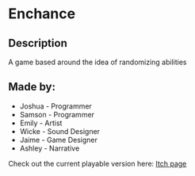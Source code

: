 # Enchance
## Description
A game based around the idea of randomizing abilities

## Made by:
- Joshua - Programmer
- Samson - Programmer
- Emily - Artist
- Wicke - Sound Designer
- Jaime - Game Designer
- Ashley - Narrative

Check out the current playable version here: [Itch page](https://samsonahh.itch.io/enchance-demo)
